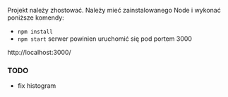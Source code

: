 Projekt należy zhostować.
Należy mieć zainstalowanego Node i wykonać poniższe komendy:
- `npm install`
- `npm start`
serwer powinien uruchomić się pod portem 3000

http://localhost:3000/

### TODO
- fix histogram